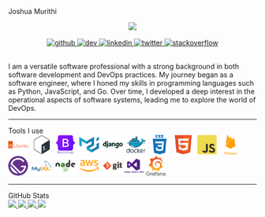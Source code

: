 Joshua Murithi
<div align="center">
  <img src="https://media.giphy.com/media/gjrYDwbjnK8x36xZIO/giphy.gif" height="300">
  <p>
    <a href="https://github.com/Murithijoshua">
      <img src='https://cdn.jsdelivr.net/npm/simple-icons@3.0.1/icons/github.svg' alt='github' height='40'>
    </a>
    <a href="https://dev.to/murithijoshua">
      <img src='https://cdn.jsdelivr.net/npm/simple-icons@3.0.1/icons/dev-dot-to.svg' alt='dev' height='40'>
    </a>
    <a href="https://www.linkedin.com/in/murithi-joshua-a82046103/">
      <img src='https://cdn.jsdelivr.net/npm/simple-icons@3.0.1/icons/linkedin.svg' alt='linkedin' height='40'>
    </a>
    <a href="https://twitter.com/dev_murithi">
      <img src='https://cdn.jsdelivr.net/npm/simple-icons@3.0.1/icons/twitter.svg' alt='twitter' height='40'>
    </a>
    <a href="https://stackoverflow.com/users/10429527/joshua-johns">
      <img src='https://cdn.jsdelivr.net/npm/simple-icons@3.0.1/icons/stackoverflow.svg' alt='stackoverflow' height='40'>
    </a>
  </p>
  <img src="https://komarev.com/ghpvc/?username=Murithijoshua&style=flat-square&color=blue" alt=""/>
</div>
<div>
I am a versatile software professional with a strong background in both software development and DevOps practices. My journey began as a software engineer, where I honed my skills in programming languages such as Python, JavaScript, and Go. Over time, I developed a deep interest in the operational aspects of software systems, leading me to explore the world of DevOps.
</div>

<hr>
Tools I use
<div>
  <img src="https://github.com/devicons/devicon/blob/master/icons/ubuntu/ubuntu-plain-wordmark.svg" title="Ubuntu" alt="Ubuntu" width="40" height="40" />&nbsp;
  <img src="https://github.com/devicons/devicon/blob/master/icons/bash/bash-original.svg" title="Bash" alt="Bash" width="40" height="40" />&nbsp;
  <img src="https://github.com/devicons/devicon/blob/master/icons/bootstrap/bootstrap-original-wordmark.svg" title="Bootstrap" alt="Bootstrap" width="40" height="40" />&nbsp;
  <img src="https://github.com/devicons/devicon/blob/master/icons/materialui/materialui-original.svg" title="Material UI" alt="Material UI" width="40" height="40" />&nbsp;
  <img src="https://github.com/devicons/devicon/blob/master/icons/django/django-plain-wordmark.svg" title="Django" alt="Django" width="40" height="40" />&nbsp;
  <img src="https://github.com/devicons/devicon/blob/master/icons/docker/docker-original-wordmark.svg" title="Docker" alt="Docker" width="40" height="40" />&nbsp;
  <img src="https://github.com/devicons/devicon/blob/master/icons/css3/css3-plain-wordmark.svg" title="CSS3" alt="CSS" width="40" height="40" />&nbsp;
  <img src="https://github.com/devicons/devicon/blob/master/icons/html5/html5-original.svg" title="HTML5" alt="HTML" width="40" height="40" />&nbsp;
  <img src="https://github.com/devicons/devicon/blob/master/icons/javascript/javascript-original.svg" title="JavaScript" alt="JavaScript" width="40" height="40" />&nbsp;
  <img src="https://github.com/devicons/devicon/blob/master/icons/firebase/firebase-plain-wordmark.svg" title="Firebase" alt="Firebase" width="40" height="40" />&nbsp;
  <img src="https://github.com/devicons/devicon/blob/master/icons/gatsby/gatsby-original.svg" title="Gatsby" alt="Gatsby" width="40" height="40" />&nbsp;
  <img src="https://github.com/devicons/devicon/blob/master/icons/mysql/mysql-original-wordmark.svg" title="MySQL" alt="MySQL" width="40" height="40" />&nbsp;
  <img src="https://github.com/devicons/devicon/blob/master/icons/nodejs/nodejs-original-wordmark.svg" title="NodeJS" alt="NodeJS" width="40" height="40" />&nbsp;
  <img src="https://github.com/devicons/devicon/blob/master/icons/amazonwebservices/amazonwebservices-plain-wordmark.svg" title="AWS" alt="AWS" width="40" height="40" />&nbsp;
  <img src="https://github.com/devicons/devicon/blob/master/icons/git/git-original-wordmark.svg" title="Git" alt="Git" width="40" height="40" />
  <img src="https://github.com/devicons/devicon/blob/master/icons/visualstudio/visualstudio-plain-wordmark.svg" title="Visual Studio" alt="Visual Studio" width="40" height="40" />
  <img src="https://github.com/devicons/devicon/blob/master/icons/grafana/grafana-original-wordmark.svg" title="Grafana" alt="Grafana" width="40" height="40" />
</div>
<hr>
GitHub Stats
<div align="flex">
  <a href="https://github-readme-stats.vercel.app/api?username=Murithijoshua&layout=compact&show_icons=true&count_private=true">
    <img src="https://github-readme-stats.vercel.app/api?username=Murithijoshua&layout=compact&show_icons=true&count_private=true" width="500">
  </a>
  <a href="https://github-readme-stats.vercel.app/api/wakatime?username=@Trikle&layout=compact">
    <img src="https://github-readme-stats.vercel.app/api/wakatime?username=@Trikle&layout=compact">
  </a>
  <a href="https://github-readme-streak-stats.herokuapp.com/?user=Murithijoshua">
    <img src="https://github-readme-streak-stats.herokuapp.com/?user=Murithijoshua">
  </a>
  <a href="https://github-readme-stats.vercel.app/api/top-langs/?username=Murithijoshua&layout=compact">
    <img src="https://github-readme-stats.vercel.app/api/top-langs/?username=Murithijoshua&layout=compact" width="300">
  </a>
</div>
